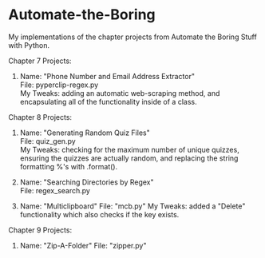 # Automate-the-Boring
My implementations of the chapter projects from Automate the Boring Stuff with Python.

Chapter 7 Projects:

  1.  Name: "Phone Number and Email Address Extractor"  
      File: pyperclip-regex.py  
      My Tweaks: adding an automatic web-scraping method, and encapsulating all of the functionality inside of a class. 
  
Chapter 8 Projects:  
  
  1.  Name: "Generating Random Quiz Files"  
      File: quiz_gen.py  
      My Tweaks: checking for the maximum number of unique quizzes, ensuring the quizzes are actually random, and replacing the string formatting %'s with .format().  
      
  2.  Name: "Searching Directories by Regex"  
      File: regex_search.py  
      
  3.  Name: "Multiclipboard"
      File: "mcb.py"
      My Tweaks: added a "Delete" functionality which also checks if the key exists.
      
Chapter 9 Projects:

  1.  Name: "Zip-A-Folder"
      File: "zipper.py"
      
